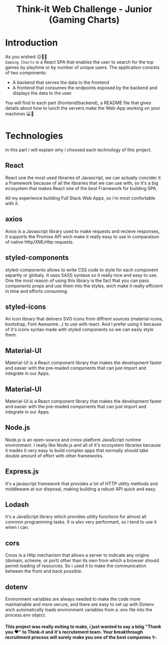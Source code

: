 <h1 align="center">Think-it Web Challenge - Junior <br/> (Gaming Charts)</h1>

# Introduction

As you wished 😉👍🏼 <br/>
`Gaming Charts` is a React SPA that enables the user to search for the top games by playtime or by number of unique users.
The application consists of two components:

- A backend that serves the data to the frontend
- A frontend that consumes the endpoints exposed by the backend and displays the data to the user.

You will find in each part (frontend/backend), a README file that gives details about how to lunch the servers make the Web-App working on your machines 💻🎉

# Technologies

In this part i will explain why i choosed each technology of this project.

## React

React one the most used libraries of Javascript, we can actually concider it a Framework because of all the libraries that we can use with, so it's a big ecosystem that makes React one of the best Framework for building SPA.

All my experience building Full Stack Web Apps, so i'm most confortable with it.

## axios

Axios is a Javascript library used to make requests and recieve responses, it supports the Promise API wich make it really easy to use in comparaison of native Http/XMLHttp requests.

## styled-components

styled-components allows to write CSS code to style for each component separtly or globaly. It uses SASS syntaxe so it really nice and easy to use.
One the most reason of using this library is the fact that you can pass components props and use them into the styles, wich make it really efficient in time and efforts consuming.

## styled-icons

An icon library that delivers SVG icons from diffrent sources (material-icons, bootstrap, Font Awesome...) to use with react. And I prefer using it because of it's icons syntax made with styled components so we can easly style them.

## Material-UI

Material-UI is a React component library that makes the development faster and easier with the pre-maded components that can just import and integrate in our Apps.

## Material-UI

Material-UI is a React component library that makes the development faster and easier with the pre-maded components that can just import and integrate in our Apps.

## Node.js

Node.js is an open-source and cross-platform JavaScript runtime environment.
I really like Node.js and all of it's ecosystem libraries because it mades it very easy to build complex apps that normally should take double amount of effort with other frameworks.

## Express.js

It's a javascript framework that provides a lot of HTTP utility methods and middleware at our disposal, making building a robust API quick and easy.

## Lodash

it's a JavaScript library which provides utility functions for almost all common programming tasks.
It is also very performant, so i tend to use it when i can.

## cors

Cross is a Http mechanism that allows a server to indicate any origins (domain, scheme, or port) other than its own from which a browser should permit loading of resources.
So i used it to make the communication between the front and back possible.

## dotenv

Environment variables are always needed to make the code more maintainable and more secure, and there are easy to set up with Dotenv wich automatically loads environment variables from a .env file into the process.env object.

#### This project was really exiting to make, i just wanted to say a biiig "Thank you ♥" to Think-it and it's recrutement team. Your breakthrough recruitment process will surely make you one of the best companies ✨.
